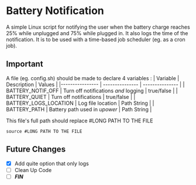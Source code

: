 # Battery Notification

A simple Linux script for notifying the user when the battery charge reaches 25% while unplugged and 75% while plugged in. It also logs the time of the notification. It is to be used with a time-based job scheduler (eg. as a cron job).

## **Important**

A file (eg. config.sh) should be made to declare 4 variables :
| Variable    | Description    | Values    |
|---------------- | --------------- | --------------- |
| BATTERY_NOTIF_OFF | Turn off notifications *and* logging | true/false |
| BATTERY_QUIET | Turn off notifications | true/false |
| BATTERY_LOGS_LOCATION | Log file location | Path String |
| BATTERY_PATH | Battery path used in *upower* | Path String |


This file's full path should replace #LONG PATH TO THE FILE

```source #LONG PATH TO THE FILE```

## Future Changes

- [X] Add quite option that only logs
- [ ] Clean Up Code 
- [ ] ***FIN*** 
